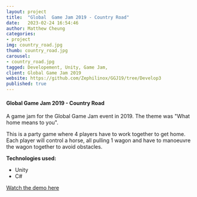 ```yaml
---
layout: project
title:  "Global  Game Jam 2019 - Country Road"
date:   2023-02-24 16:54:46
author: Matthew Cheung
categories:
- project
img: country_road.jpg
thumb: country_road.jpg
carousel:
- country_road.jpg
tagged: Developement, Unity, Game Jam,
client: Global Game Jam 2019
website: https://github.com/Zephilinox/GGJ19/tree/Develop3
published: true
---
```

#### Global Game Jam 2019 - Country Road

A game jam for the Global Game Jam event in 2019. The theme was "What home means to you".

This is a party game where 4 players have to work together to get home. Each player will control a horse, all pulling 1 
wagon and have to manoeuvre the wagon together to avoid obstacles.

<b>Technologies used:</b>
- Unity
- C#

[Watch the demo here][demo]

[demo]:https://drive.google.com/file/d/1I1oeRbFoGDDvIBl0mU-ngmUBNcd5KnfV/view?usp=sharing